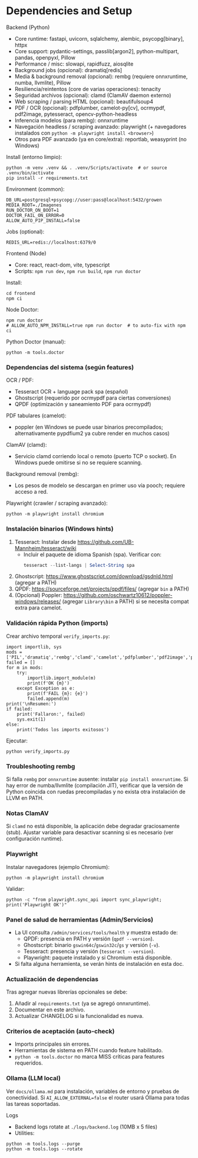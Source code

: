 <!-- NG-HEADER: Nombre de archivo: dependencies.md -->
<!-- NG-HEADER: Ubicación: docs/dependencies.md -->
<!-- NG-HEADER: Descripción: Dependencias obligatorias y opcionales, pasos de instalación y verificación -->
<!-- NG-HEADER: Lineamientos: Ver AGENTS.md -->
Dependencies and Setup
======================

Backend (Python)
- Core runtime: fastapi, uvicorn, sqlalchemy, alembic, psycopg[binary], httpx
- Core support: pydantic-settings, passlib[argon2], python-multipart, pandas, openpyxl, Pillow
- Performance / misc: slowapi, rapidfuzz, aiosqlite
- Background jobs (opcional): dramatiq[redis]
- Media & background removal (opcional): rembg (requiere onnxruntime, numba, llvmlite), Pillow
- Resiliencia/reintentos (core de varias operaciones): tenacity
- Seguridad archivos (opcional): clamd (ClamAV daemon externo)
- Web scraping / parsing HTML (opcional): beautifulsoup4
- PDF / OCR (opcional): pdfplumber, camelot-py[cv], ocrmypdf, pdf2image, pytesseract, opencv-python-headless
- Inferencia modelos (para rembg): onnxruntime
- Navegación headless / scraping avanzado: playwright (+ navegadores instalados con `python -m playwright install <browser>`)
- Otros para PDF avanzado (ya en core/extra): reportlab, weasyprint (no Windows)

Install (entorno limpio):
```
python -m venv .venv && . .venv/Scripts/activate  # or source .venv/bin/activate
pip install -r requirements.txt
```

Environment (common):
```
DB_URL=postgresql+psycopg://user:pass@localhost:5432/growen
MEDIA_ROOT=./Imagenes
RUN_DOCTOR_ON_BOOT=1
DOCTOR_FAIL_ON_ERROR=0
ALLOW_AUTO_PIP_INSTALL=false
```

Jobs (optional):
```
REDIS_URL=redis://localhost:6379/0
```

Frontend (Node)
- Core: react, react-dom, vite, typescript
- Scripts: `npm run dev`, `npm run build`, `npm run doctor`

Install:
```
cd frontend
npm ci
```

Node Doctor:
```
npm run doctor
# ALLOW_AUTO_NPM_INSTALL=true npm run doctor  # to auto-fix with npm ci
```

Python Doctor (manual):
```
python -m tools.doctor
```

### Dependencias del sistema (según features)

OCR / PDF:
- Tesseract OCR + language pack spa (español)
- Ghostscript (requerido por ocrmypdf para ciertas conversiones)
- QPDF (optimización y saneamiento PDF para ocrmypdf)

PDF tabulares (camelot):
- poppler (en Windows se puede usar binarios precompilados; alternativamente pypdfium2 ya cubre render en muchos casos)

ClamAV (clamd):
- Servicio clamd corriendo local o remoto (puerto TCP o socket). En Windows puede omitirse si no se requiere scanning.

Background removal (rembg):
- Los pesos de modelo se descargan en primer uso vía pooch; requiere acceso a red.

Playwright (crawler / scraping avanzado):
```
python -m playwright install chromium
```

### Instalación binarios (Windows hints)
1. Tesseract: Instalar desde https://github.com/UB-Mannheim/tesseract/wiki
   - Incluir el paquete de idioma Spanish (spa). Verificar con:
	 ````powershell
	 tesseract --list-langs | Select-String spa
	 ````
2. Ghostscript: https://www.ghostscript.com/download/gsdnld.html (agregar a PATH)
3. QPDF: https://sourceforge.net/projects/qpdf/files/ (agregar `bin` a PATH)
4. (Opcional) Poppler: https://github.com/oschwartz10612/poppler-windows/releases/ (agregar `Library\bin` a PATH) si se necesita compat extra para camelot.

### Validación rápida Python (imports)
Crear archivo temporal `verify_imports.py`:
```
import importlib, sys
mods = ['PIL','dramatiq','rembg','clamd','camelot','pdfplumber','pdf2image','pytesseract','ocrmypdf','onnxruntime']
failed = []
for m in mods:
	try:
		importlib.import_module(m)
		print(f'OK {m}')
	except Exception as e:
		print(f'FAIL {m}: {e}')
		failed.append(m)
print('\nResumen:')
if failed:
	print('Fallaron:', failed)
	sys.exit(1)
else:
	print('Todos los imports exitosos')
```
Ejecutar:
```
python verify_imports.py
```

### Troubleshooting rembg
Si falla `rembg` por `onnxruntime` ausente: instalar `pip install onnxruntime`.
Si hay error de numba/llvmlite (compilación JIT), verificar que la versión de Python coincida con ruedas precompiladas y no exista otra instalación de LLVM en PATH.

### Notas ClamAV
Si `clamd` no está disponible, la aplicación debe degradar graciosamente (stub). Ajustar variable para desactivar scanning si es necesario (ver configuración runtime).

### Playwright
Instalar navegadores (ejemplo Chromium):
```
python -m playwright install chromium
```
Validar:
```
python -c "from playwright.sync_api import sync_playwright; print('Playwright OK')"
```

### Panel de salud de herramientas (Admin/Servicios)
- La UI consulta `/admin/services/tools/health` y muestra estado de:
	- QPDF: presencia en PATH y versión (`qpdf --version`).
	- Ghostscript: binario `gswin64c`/`gswin32c`/`gs` y versión (`-v`).
	- Tesseract: presencia y versión (`tesseract --version`).
	- Playwright: paquete instalado y si Chromium está disponible.
- Si falta alguna herramienta, se verán hints de instalación en esta doc.

### Actualización de dependencias
Tras agregar nuevas librerías opcionales se debe:
1. Añadir al `requirements.txt` (ya se agregó onnxruntime).
2. Documentar en este archivo.
3. Actualizar CHANGELOG si la funcionalidad es nueva.

### Criterios de aceptación (auto-check)
- Imports principales sin errores.
- Herramientas de sistema en PATH cuando feature habilitado.
- `python -m tools.doctor` no marca MISS críticas para features requeridos.

### Ollama (LLM local)
Ver `docs/ollama.md` para instalación, variables de entorno y pruebas de conectividad. Si `AI_ALLOW_EXTERNAL=false` el router usará Ollama para todas las tareas soportadas.

Logs
- Backend logs rotate at `./logs/backend.log` (10MB x 5 files)
- Utilities:
```
python -m tools.logs --purge
python -m tools.logs --rotate
```

